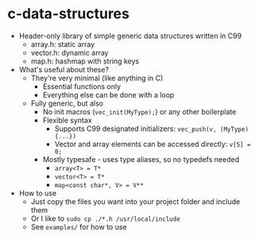 # c-data-structures
- Header-only library of simple generic data structures written in C99
	- array.h: static array
	- vector.h: dynamic array
	- map.h: hashmap with string keys
- What's useful about these?
	- They're very minimal (like anything in C)
		- Essential functions only
		- Everything else can be done with a loop
	- Fully generic, but also
		- No init macros (`vec_init(MyType);`) or any other boilerplate
		- Flexible syntax
			- Supports C99 designated initializers: `vec_push(v, (MyType){...})`
			- Vector and array elements can be accessed directly: `v[5] = 0;`
		- Mostly typesafe - uses type aliases, so no typedefs needed
			- `array<T> = T*`
			- `vector<T> = T*`
			- `map<const char*, V> = V**`
- How to use
	- Just copy the files you want into your project folder and include them
	- Or I like to `sudo cp ./*.h /usr/local/include`
	- See `examples/` for how to use